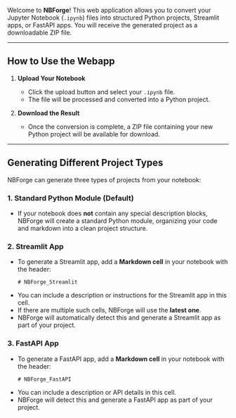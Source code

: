 Welcome to **NBForge**! This web application allows you to convert your Jupyter Notebook (`.ipynb`) files into structured Python projects, Streamlit apps, or FastAPI apps. You will receive the generated project as a downloadable ZIP file.

---

## How to Use the Webapp

1. **Upload Your Notebook**
   - Click the upload button and select your `.ipynb` file.
   - The file will be processed and converted into a Python project.

2. **Download the Result**
   - Once the conversion is complete, a ZIP file containing your new Python project will be available for download.

---

## Generating Different Project Types

NBForge can generate three types of projects from your notebook:

### 1. Standard Python Module (Default)
- If your notebook does **not** contain any special description blocks, NBForge will create a standard Python module, organizing your code and markdown into a clean project structure.

### 2. Streamlit App
- To generate a Streamlit app, add a **Markdown cell** in your notebook with the header:
  ```
  # NBForge_Streamlit
  ```
- You can include a description or instructions for the Streamlit app in this cell.
- If there are multiple such cells, NBForge will use the **latest one**.
- NBForge will automatically detect this and generate a Streamlit app as part of your project.

### 3. FastAPI App
- To generate a FastAPI app, add a **Markdown cell** in your notebook with the header:
  ```
  # NBForge_FastAPI
  ```
- You can include a description or API details in this cell.
- NBForge will detect this and generate a FastAPI app as part of your project.
